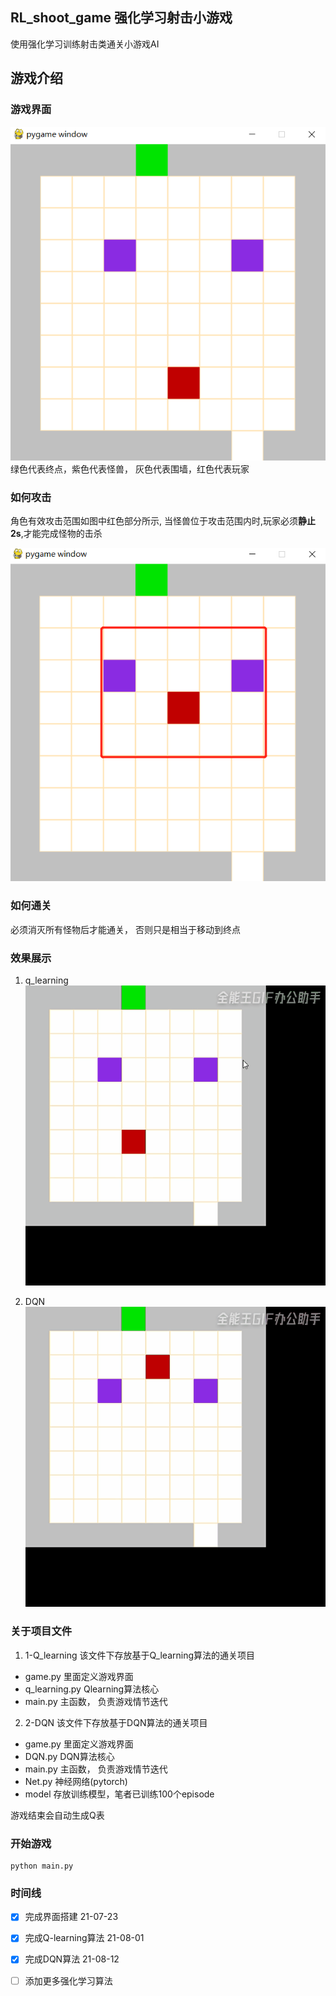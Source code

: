 RL_shoot_game 强化学习射击小游戏
--

使用强化学习训练射击类通关小游戏AI  
  
## 游戏介绍   

### 游戏界面  
![screen](./img/screen.png)  
绿色代表终点，紫色代表怪兽， 灰色代表围墙，红色代表玩家  

### 如何攻击  
角色有效攻击范围如图中红色部分所示, 当怪兽位于攻击范围内时,玩家必须**静止2s**,才能完成怪物的击杀  

![attack](./img/attack.png)

### 如何通关  
必须消灭所有怪物后才能通关， 否则只是相当于移动到终点

### 效果展示
1. q_learning  
![show](./img/Q_learning.gif) 

2. DQN
![show2](./img/DQN.gif) 


### 关于项目文件
1. 1-Q_learning 
该文件下存放基于Q_learning算法的通关项目
* game.py 里面定义游戏界面
* q_learning.py Qlearning算法核心
* main.py 主函数， 负责游戏情节迭代

2. 2-DQN
该文件下存放基于DQN算法的通关项目
* game.py 里面定义游戏界面
* DQN.py DQN算法核心
* main.py 主函数， 负责游戏情节迭代
* Net.py 神经网络(pytorch)
* model 存放训练模型，笔者已训练100个episode

游戏结束会自动生成Q表  

### 开始游戏  
```
python main.py
```   

###  时间线
- [x] 完成界面搭建        21-07-23   
- [x] 完成Q-learning算法 21-08-01  
- [x] 完成DQN算法        21-08-12  
- [ ] 添加更多强化学习算法   
 